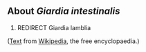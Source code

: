About *Giardia intestinalis* 
----------------------------



1.  REDIRECT Giardia lamblia

([Text](http://en.wikipedia.org/wiki/Giardia_intestinalis) from
[Wikipedia](http://en.wikipedia.org/), the free encyclopaedia.)
